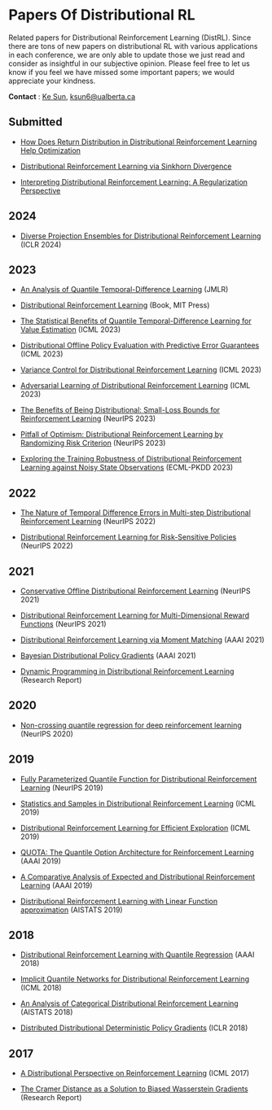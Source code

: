 # Papers Of Distributional RL
Related papers for Distributional Reinforcement Learning (DistRL). Since there are tons of new papers on distributional RL with various applications in each conference, we are only able to update those we just read and consider as insightful in our subjective opinion. Please feel free to let us know if you feel we have missed some important papers; we would appreciate your kindness.

**Contact** : [Ke Sun](https://sites.google.com/view/kesun), ksun6@ualberta.ca

## Submitted

* [How Does Return Distribution in Distributional Reinforcement Learning Help Optimization](https://arxiv.org/abs/2209.14513)

* [Distributional Reinforcement Learning via Sinkhorn Divergence](https://arxiv.org/abs/2202.00769) 

* [Interpreting Distributional Reinforcement Learning: A Regularization Perspective](https://arxiv.org/pdf/2110.03155.pdf) 


## 2024

* [Diverse Projection Ensembles for Distributional Reinforcement Learning ](https://openreview.net/pdf?id=qe49ybvvPs) (ICLR 2024)

## 2023

* [An Analysis of Quantile Temporal-Difference Learning](https://arxiv.org/pdf/2301.04462.pdf) (JMLR)

* [Distributional Reinforcement Learning](https://www.distributional-rl.org/) (Book, MIT Press)

* [The Statistical Benefits of Quantile Temporal-Difference Learning for Value Estimation](https://arxiv.org/pdf/2305.18388.pdf) (ICML 2023)

* [Distributional Offline Policy Evaluation with Predictive Error Guarantees](https://arxiv.org/pdf/2302.09456.pdf) (ICML 2023)

* [Variance Control for Distributional Reinforcement Learning](https://arxiv.org/pdf/2307.16152.pdf) (ICML 2023)

* [Adversarial Learning of Distributional Reinforcement Learning](https://proceedings.mlr.press/v202/sui23a/sui23a.pdf) (ICML 2023)

* [The Benefits of Being Distributional: Small-Loss Bounds for Reinforcement Learning](https://arxiv.org/pdf/2305.15703.pdf) (NeurIPS 2023)

* [Pitfall of Optimism: Distributional Reinforcement Learning by Randomizing Risk Criterion](https://arxiv.org/pdf/2310.16546.pdf) (NeurIPS 2023)

* [Exploring the Training Robustness of Distributional Reinforcement Learning against Noisy State Observations](https://arxiv.org/abs/2109.08776) (ECML-PKDD 2023)


## 2022


* [The Nature of Temporal Difference Errors in Multi-step Distributional Reinforcement Learning](https://arxiv.org/pdf/2207.07570.pdf) (NeurIPS 2022)

* [Distributional Reinforcement Learning for Risk-Sensitive Policies](https://proceedings.neurips.cc/paper_files/paper/2022/file/c88a2bd0e793550d0e885aa6e31ca277-Paper-Conference.pdf) (NeurIPS 2022)


## 2021

* [Conservative Offline Distributional Reinforcement Learning](https://arxiv.org/pdf/2107.06106.pdf) (NeurIPS 2021)

* [Distributional Reinforcement Learning for Multi-Dimensional Reward Functions](https://arxiv.org/pdf/2110.13578.pdf) (NeurIPS 2021)

* [Distributional Reinforcement Learning via Moment Matching](https://arxiv.org/pdf/2007.12354.pdf) (AAAI 2021)

* [Bayesian Distributional Policy Gradients](https://arxiv.org/pdf/2103.11265.pdf) (AAAI 2021)

* [Dynamic Programming in Distributional Reinforcement Learning](https://hal.science/hal-03168889/document) (Research Report)


## 2020

* [Non-crossing quantile regression for deep reinforcement learning](https://proceedings.neurips.cc/paper/2020/file/b6f8dc086b2d60c5856e4ff517060392-Paper.pdf) (NeurIPS 2020)


## 2019

* [Fully Parameterized Quantile Function for Distributional Reinforcement Learning](https://arxiv.org/pdf/1911.02140.pdf) (NeurIPS 2019)

* [Statistics and Samples in Distributional Reinforcement Learning](https://arxiv.org/pdf/1902.08102.pdf) (ICML 2019)

* [Distributional Reinforcement Learning for Efficient Exploration](https://arxiv.org/pdf/1905.06125.pdf) (ICML 2019)
  
* [QUOTA: The Quantile Option Architecture for Reinforcement Learning](https://arxiv.org/pdf/1811.02073.pdf) (AAAI 2019)

* [A Comparative Analysis of Expected and Distributional Reinforcement Learning](https://arxiv.org/pdf/1901.11084.pdf) (AAAI 2019)

* [Distributional Reinforcement Learning with Linear Function approximation](https://arxiv.org/pdf/1902.03149.pdf) (AISTATS 2019)


## 2018

* [Distributional Reinforcement Learning with Quantile Regression](https://arxiv.org/pdf/1710.10044.pdf) (AAAI 2018)

* [Implicit Quantile Networks for Distributional Reinforcement Learning](https://arxiv.org/pdf/1806.06923.pdf) (ICML 2018)

* [An Analysis of Categorical Distributional Reinforcement Learning](https://arxiv.org/pdf/1802.08163.pdf) (AISTATS 2018)

* [Distributed Distributional Deterministic Policy Gradients](https://arxiv.org/pdf/1804.08617.pdf) (ICLR 2018)


## 2017

* [A Distributional Perspective on Reinforcement Learning](https://arxiv.org/pdf/1707.06887.pdf) (ICML 2017)

* [The Cramer Distance as a Solution to Biased Wasserstein Gradients](https://arxiv.org/pdf/1705.10743.pdf) (Research Report)



